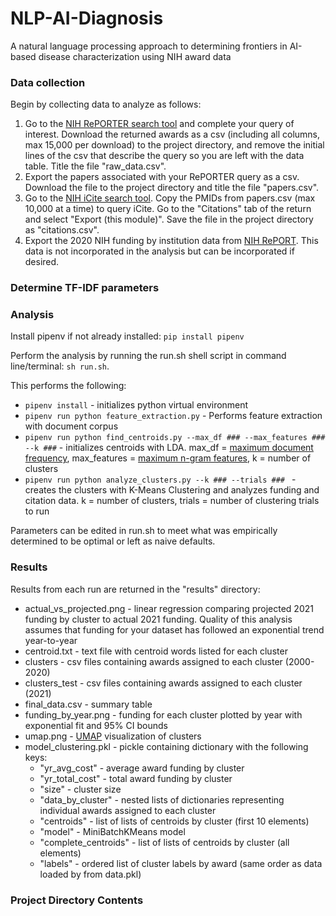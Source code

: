 # NLP-AI-Diagnosis
<p>A natural language processing approach to determining frontiers in AI-based disease characterization using NIH award data</p>
<h3>Data collection</h3>
<p>Begin by collecting data to analyze as follows:</p>
<ol>
  <li>Go to the <a target="_blank" href="https://reporter.nih.gov/advanced-search">NIH RePORTER search tool</a> and complete your query of interest. Download the returned awards as a csv (including all columns, max 15,000 per download) to the project directory, and remove the initial lines of the csv that describe the query so you are left with the data table. Title the file "raw_data.csv".</li>
  <li>Export the papers associated with your RePORTER query as a csv. Download the file to the project directory and title the file "papers.csv".</li>
  <li>Go to the <a target="_blank" href="https://icite.od.nih.gov/analysis">NIH iCite search tool</a>. Copy the PMIDs from papers.csv (max 10,000 at a time) to query iCite. Go to the "Citations" tab of the return and select "Export (this module)". Save the file in the project directory as "citations.csv".</li>
  <li>Export the 2020 NIH funding by institution data from <a target="_blank" href="https://report.nih.gov/award/index.cfm">NIH RePORT</a>. This data is not incorporated in the analysis but can be incorporated if desired.</li>
</ol>

<h3>Determine TF-IDF parameters</h3>

<h3>Analysis</h3>
<p>Install pipenv if not already installed: <code>pip install pipenv</code></p>
<p>Perform the analysis by running the run.sh shell script in command line/terminal: <code>sh run.sh</code>.</p>
<p>This performs the following:</p>
<ul>
  <li><code>pipenv install</code> - initializes python virtual environment</li>
  <li><code>pipenv run python feature_extraction.py</code> - Performs feature extraction with document corpus</li>
  <li><code>pipenv run python find_centroids.py --max_df ### --max_features ### --k ###</code> - initializes centroids with LDA. max_df = <a target="_blank" href="https://scikit-learn.org/stable/modules/generated/sklearn.feature_extraction.text.TfidfVectorizer.html">maximum document frequency</a>, max_features = <a target="_blank" href="https://scikit-learn.org/stable/modules/generated/sklearn.feature_extraction.text.TfidfVectorizer.html">maximum n-gram features</a>, k = number of clusters</li>
  <li><code>pipenv run python analyze_clusters.py --k ### --trials ### </code> - creates the clusters with K-Means Clustering and analyzes funding and citation data. k = number of clusters, trials = number of clustering trials to run</li>
</ul>
<p>Parameters can be edited in run.sh to meet what was empirically determined to be optimal or left as naive defaults.</p>

<h3>Results</h3>
<p>Results from each run are returned in the "results" directory:</p>
<ul>
  <li>actual_vs_projected.png - linear regression comparing projected 2021 funding by cluster to actual 2021 funding. Quality of this analysis assumes that funding for your dataset has followed an exponential trend year-to-year</li>
  <li>centroid.txt - text file with centroid words listed for each cluster</li>
  <li>clusters - csv files containing awards assigned to each cluster (2000-2020)</li>
  <li>clusters_test - csv files containing awards assigned to each cluster (2021)</li>
  <li>final_data.csv - summary table</li>
  <li>funding_by_year.png - funding for each cluster plotted by year with exponential fit and 95% CI bounds</li>
  <li>umap.png -  <a target="_blank" href="https://arxiv.org/abs/1802.03426">UMAP</a> visualization of clusters</li>
  <li>model_clustering.pkl - pickle containing dictionary with the following keys:
    <ul>
      <li>"yr_avg_cost" - average award funding by cluster</li>
      <li>"yr_total_cost" - total award funding by cluster</li>
      <li>"size" - cluster size</li>
      <li>"data_by_cluster" - nested lists of dictionaries representing individual awards assigned to each cluster</li>
      <li>"centroids" - list of lists of centroids by cluster (first 10 elements)</li>
      <li>"model" - MiniBatchKMeans model</li>
      <li>"complete_centroids" - list of lists of centroids by cluster (all elements)</li>
      <li>"labels" - ordered list of cluster labels by award (same order as data loaded by from data.pkl)</li>
    </ul>
  </li>
</ul>
<h3>Project Directory Contents</h3>
